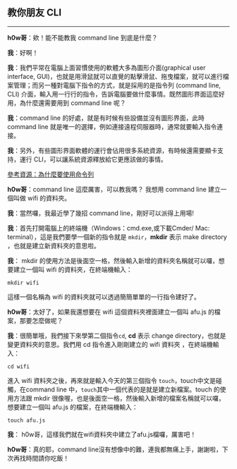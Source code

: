 ## 教你朋友 CLI
***
**h0w哥**：欸！能不能教我 command line 到底是什麼？

**我**：好啊！

**我**：我們平常在電腦上面習慣使用的軟體大多為圖形介面(graphical user interface, GUI)，也就是用滑鼠就可以直覺的點擊滑鼠、拖曳檔案，就可以進行檔案管理；而另一種對電腦下指令的方式，就是採用的是指令列 (command line, CLI) 介面，輸入用一行行的指令，告訴電腦要做什麼事情。既然圖形界面這麼好用，為什麼還需要用到 command line 呢？

**我**：command line 的好處，就是有时候有些設備並沒有圖形界面，此時 command line 就是唯一的選擇，例如連接遠程伺服器時，通常就要輸入指令連接。

**我**：另外，有些圖形界面軟體的運行會佔用很多系統資源，有時候還需要顯卡支持，運行 CLI，可以讓系統資源釋放給它更應該做的事情。

[參考資源：為什麼要使用命令列](http://www.1zlab.com/wiki/Hello-Ubuntu/why-command/)


**h0w哥**：command line 這麼厲害，可以教我嗎？ 我想用 command line 建立一個叫做 wifi 的資料夾。

**我**：當然囉，我最近學了幾招 command line，剛好可以派得上用場!

**我**：首先打開電腦上的終端機（Windows：cmd.exe,或下載Cmder/ Mac: terminal），這是我們要學一個新的指令就是 ```mkdir```，**mkdir** 表示 make directory ，也就是建立新資料夾的意思啦。

**我**： mkdir 的使用方法是後面空一格，然後輸入新增的資料夾名稱就可以囉，想要建立一個叫 wifi 的資料夾，在終端機輸入： 

```mkdir wifi``` 

這樣一個名稱為 wifi 的資料夾就可以透過簡簡單單的一行指令建好了。

**h0w哥**：太好了，如果我還想要在 wifi 這個資料夾裡面建立一個叫 afu.js 的檔案，那要怎麼做呢？

**我**：很簡單哦，我們接下來學第二個指令```cd```, **cd** 表示 change directory，也就是變更資料夾的意思。我們用 cd 指令進入剛剛建立的 wifi 資料夾 ，在終端機輸入：

```cd wifi```

進入 wifi 資料夾之後，再來就是輸入今天的第三個指令 ```touch```，touch中文是碰觸，在command line 中，```touch```其中一個代表的是就是建立新檔案。touch 的使用方法跟 mkdir 很像喔，也是後面空一格，然後輸入新增的檔案名稱就可以囉，想要建立一個叫 afu.js 的檔案，在終端機輸入： 

```touch afu.js```

**我**： h0w哥，這樣我們就在wifi資料夾中建立了afu.js檔囉，厲害吧！

**h0w哥**：真的耶，command line沒有想像中的難，連我都無痛上手，謝謝啦，下次再找時間請你吃飯！
